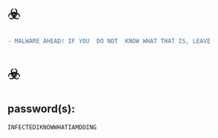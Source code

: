 # ☣️
```patch
- MALWARE AHEAD! IF YOU  DO NOT  KNOW WHAT THAT IS, LEAVE 
```
# ☣️

## password(s):
`INFECTEDIKNOWWHATIAMDOING` 
